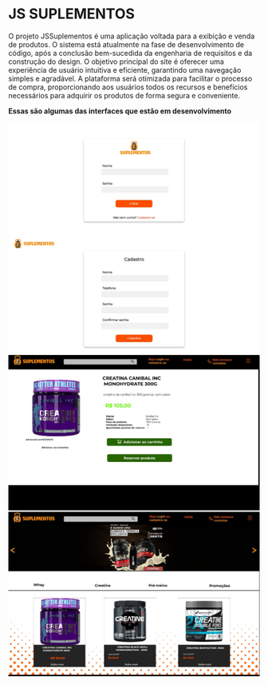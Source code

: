 <h1>JS SUPLEMENTOS</h1>
O projeto JSSuplementos é uma aplicação voltada para a exibição e venda de produtos. O sistema está atualmente na fase de desenvolvimento de código, após a conclusão bem-sucedida da engenharia de requisitos e da construção do design. O objetivo principal do site é oferecer uma experiência de usuário intuitiva e eficiente, garantindo uma navegação simples e agradável. A plataforma será otimizada para facilitar o processo de compra, proporcionando aos usuários todos os recursos e benefícios necessários para adquirir os produtos de forma segura e conveniente.

<b>Essas são algumas das interfaces que estão em desenvolvimento</b>
<div>
  <img src="public/outImg/1.jpeg"/>
  <img src="public/outImg/2.jpeg"/>
  <img src="public/outImg/3.jpeg"/>
  <img src="public/outImg/4.jpeg"/>
</div>
